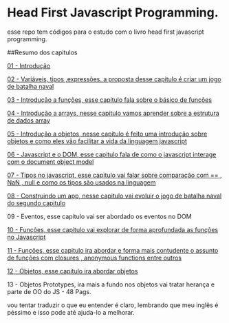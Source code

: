 # Head First Javascript Programming.

esse repo tem códigos para o estudo com o livro head first javascript programming.

##Resumo dos capitulos

[01 - Introdução](./book/01-chapter.md)

[02 - Variáveis, tipos ,expressões. a proposta desse capitulo é criar um jogo de batalha naval](./book/02-chapter.md)

[03 - Introdução a funções, esse capitulo fala sobre o básico de funções](./book/03-chapter_funções.md)

[04 - Introdução a arrays, nesse capitulo vamos aprender sobre a estrutura de dados array](./book/04-chapter_arrays.md)

[05 - Introdução a objetos, nesse capitulo é feito uma introdução sobre objetos e como eles vão facilitar a vida da linguagem javascript](./book/05-chapter_objetos.md)

[06 - Javascript e o DOM, esse capitulo fala de como o javascript interage com o document object model](./book/06-chapter_dom.md)

[07 - Tipos no javascript, esse capitulo vai falar sobre comparação com == , NaN , null e como os tipos são usados na linguagem](./book/07-chapter_tipos_de_dados.md)

[08 - Construindo um app, nesse capitulo vai evoluir o jogo de batalha naval do segundo capitulo](./book/08-chapter_construindo_uma_app.md)

09 - Eventos, esse capitulo vai ser abordado os eventos no DOM

[10 - Funções, esse capitulo vai explorar de forma aprofundada as funções no Javascript](./book/010-chapter_first_class_functions.md)

[11 - Funções, esse capitulo ira abordar e forma mais contudente o assunto de funções com closures , anonymous functions entre outros](./book/011-chapter_anonumous_functions_scope_and_closures.md)

[12 - Objetos, esse capitulo ira abordar objetos](./book/012-chapter_criando_objetos.md)

13 - Objetos Prototypes, ira mais a fundo nos objetos vai tratar herança e parte de OO do JS - 48 Pags.



vou tentar traduzir o que eu entender é claro, lembrando que meu inglês é péssimo e isso pode até ajuda-lo a melhorar.
